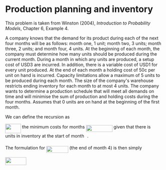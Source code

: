 # Production planning and inventory

This problem is taken from Winston (2004), _Introduction to Probability Models_,
Chapter 6, Example 4.

A company knows that the demand for its product during each of the next four 
months will be as follows: month one, 1 unit; month two, 3 units; month three, 
2 units; and month four, 4 units. At the beginning of each month, the company 
must determine how many units should be produced during the current month. 
During a month in which any units are produced, a setup cost of USD3 are incurred. 
In addition, there is a variable cost of USD1 for every unit produced. At the end 
of each month a holding cost of 50c per unit on hand is incurred. Capacity 
limitations allow a maximum of 5 units to be produced during each month. The 
size of the company's warehouse restricts ending inventory for each month to at 
most 4 units. The company wants to determine a production schedule that will 
meet all demands on time and will minimise the sum of production and holding 
costs during the four months. Assumes that 0 units are on hand at the beginning 
of the first month.

We can define the recursion as

<img src="./svgs/3f224ddc86b2f8b8810eaeb575ba0a15.svg" align=middle width=49.63586759999998pt height=30.137058600000014pt/> the minimum costs for months <img src="./svgs/4f8c1aa08e5de7dbff18dfa5c791bca4.svg" align=middle width=84.01812704999998pt height=21.18721440000001pt/> given that
there is <img src="svgs/77a3b857d53fb44e33b53e4c8b68351a.svg" align=middle width=5.663225699999989pt height=21.68300969999999pt/> units in inventory at the start of month <img src="svgs/4f4f4e395762a3af4575de74c019ebb5.svg" align=middle width=5.936097749999991pt height=20.221802699999984pt/>.

The formulation for <img src="svgs/7844a64f489e558876104e0124ca7b62.svg" align=middle width=69.87987929999998pt height=22.465723500000017pt/> (the end of month 4) is then simply

<img src="svgs/9dbca326beaa3a5b07042406ae6f0084.svg" align=middle width=66.98907929999999pt height=24.65753399999998pt/>
